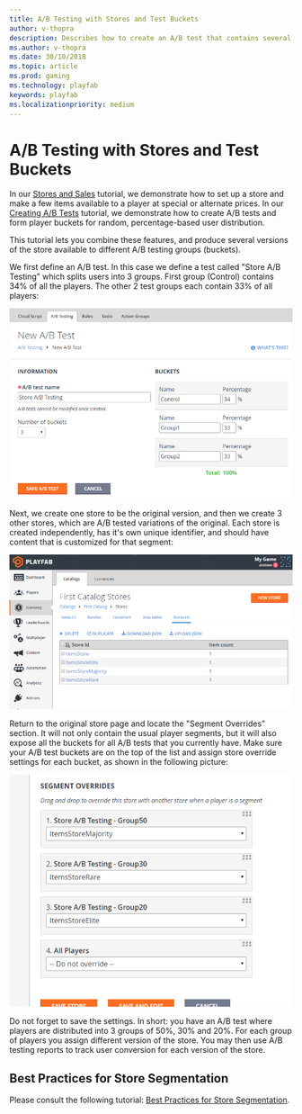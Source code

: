 ```yaml
---
title: A/B Testing with Stores and Test Buckets
author: v-thopra
description: Describes how to create an A/B test that contains several versions of a store that are available to different A/B testing groups (buckets).
ms.author: v-thopra
ms.date: 30/10/2018
ms.topic: article
ms.prod: gaming
ms.technology: playfab
keywords: playfab
ms.localizationpriority: medium
---
```


# A/B Testing with Stores and Test Buckets

In our [Stores and Sales](../../commerce/stores/stores-and-sales.md) tutorial, we demonstrate how to set up a store and make a few items available to a player at special or alternate prices. In our [Creating A/B Tests](creating-ab-tests.md) tutorial, we demonstrate how to create A/B tests and form player buckets for random, percentage-based user distribution.

This tutorial lets you combine these features, and produce several versions of the store available to different A/B testing groups (buckets).

We first define an A/B test. In this case we define a test called "Store A/B Testing" which splits users into 3 groups. First group (Control) contains 34% of all the players. The other 2 test groups each contain 33% of all players:

![Game Manager - New A/B Test](media/tutorials/game-manager-new-ab-test.png)  

Next, we create one store to be the original version, and then we create 3 other stores, which are A/B tested variations of the original. Each store is created independently, has it's own unique identifier, and should have content that is customized for that segment:

![Game Manager - Economy - Catalogs - Stores](media/tutorials/game-manager-economy-catalogs-stores.png)  

Return to the original store page and locate the "Segment Overrides" section. It will not only contain the usual player segments, but it will also expose all the buckets for all A/B tests that you currently have. Make sure your A/B test buckets are on the top of the list and assign store override settings for each bucket, as shown in the following picture:

![Game Manager - Stores - Segment Overrides](media/tutorials/game-manager-stores-segment-overrides.png)

Do not forget to save the settings. In short: you have an A/B test where players are distributed into 3 groups of 50%, 30% and 20%. For each group of players you assign different version of the store. You may then use A/B testing reports to track user conversion for each version of the store.

## Best Practices for Store Segmentation

Please consult the following tutorial: [Best Practices for Store Segmentation](../../commerce/stores/best-practices-for-store-segmentation.md).
